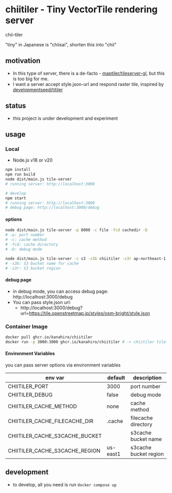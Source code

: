 # chiitiler - Tiny VectorTile rendering server

chii-tiler

"tiny" in Japanese is "chiisai", shorten this into "chii"

## motivation

- In this type of server, there is a de-facto - [maptiler/tileserver-gl](https://github.com/maptiler/tileserver-gl), but this is too big for me.
- I want a server accept style.json-url and respond raster tile, inspired by [developmentseed/titiler](https://github.com/developmentseed/titiler)

## status

- this project is under development and experiment

## usage

### Local

- Node.js v18 or v20

```sh
npm install
npm run build
node dist/main.js tile-server
# running server: http://localhost:3000

# develop
npm start
# running server: http://localhost:3000
# debug page: http://localhost:3000/debug
```

#### options

```sh
node dist/main.js tile-server -p 8000 -c file -fcd cachedir -D
# -p: port number
# -c: cache method
# -fcd: cache directory
# -D: debug mode

node dist/main.js tile-server -c s3 -s3b chiitiler -s3r ap-northeast-1
# -s3b: S3 bucket name for cache
# -s3r: S3 bucket region
```

#### debug page

- in debug mode, you can access debug page: http://localhost:3000/debug
- You can pass style.json url:
  - http://localhost:3000/debug?url=https://tile.openstreetmap.jp/styles/osm-bright/style.json

### Container Image

```sh
docker pull ghcr.io/kanahiro/chiitiler
docker run -p 3000:3000 ghcr.io/kanahiro/chiitiler # -> chiitiler tile-server
```

#### Environment Variables

you can pass server options via environment variables

| env var                        | default  | description           |
| ------------------------------ | -------- | --------------------- |
| CHIITILER_PORT                 | 3000     | port number           |
| CHIITILER_DEBUG                | false    | debug mode            |
| CHIITILER_CACHE_METHOD         | none     | cache method          |
| CHIITILER_CACHE_FILECACHE_DIR  | .cache   | filecache directory   |
| CHIITILER_CACHE_S3CACHE_BUCKET |          | s3cache bucket name   |
| CHIITILER_CACHE_S3CACHE_REGION | us-east1 | s3cache bucket region |

## development

- to develop, all you need is run `docker compose up`
